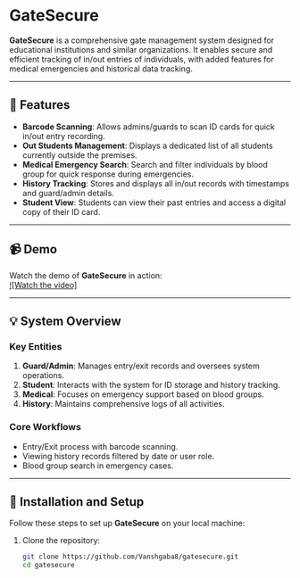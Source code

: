 # GateSecure  

**GateSecure** is a comprehensive gate management system designed for educational institutions and similar organizations. It enables secure and efficient tracking of in/out entries of individuals, with added features for medical emergencies and historical data tracking.  

---

## 🚀 Features  

- **Barcode Scanning**: Allows admins/guards to scan ID cards for quick in/out entry recording.  
- **Out Students Management**: Displays a dedicated list of all students currently outside the premises.  
- **Medical Emergency Search**: Search and filter individuals by blood group for quick response during emergencies.  
- **History Tracking**: Stores and displays all in/out records with timestamps and guard/admin details.  
- **Student View**: Students can view their past entries and access a digital copy of their ID card.  

---

## 📹 Demo  

Watch the demo of **GateSecure** in action:  
[![Watch the video]](https://drive.google.com/file/d/1-HF2oa1urWz6oSKv90Jerio0TQ6oGKoV/view)  

---

## 💡 System Overview  

### Key Entities  
1. **Guard/Admin**: Manages entry/exit records and oversees system operations.  
2. **Student**: Interacts with the system for ID storage and history tracking.  
3. **Medical**: Focuses on emergency support based on blood groups.  
4. **History**: Maintains comprehensive logs of all activities.  

### Core Workflows  
- Entry/Exit process with barcode scanning.  
- Viewing history records filtered by date or user role.  
- Blood group search in emergency cases.  

---

## 🔧 Installation and Setup  

Follow these steps to set up **GateSecure** on your local machine:  

1. Clone the repository:  
   ```bash  
   git clone https://github.com/Vanshgaba8/gatesecure.git  
   cd gatesecure  
